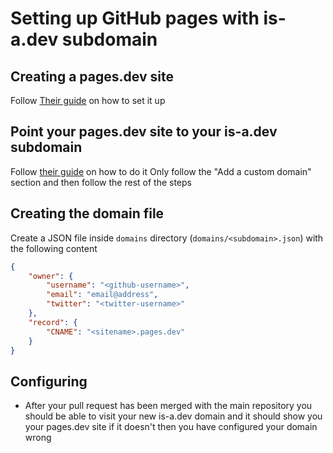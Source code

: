 # Setting up GitHub pages with is-a.dev subdomain

## Creating a pages.dev site
Follow [Their guide](https://developers.cloudflare.com/pages/get-started/guide/) on how to set it up
## Point your pages.dev site to your is-a.dev subdomain
Follow [their guide](https://developers.cloudflare.com/pages/platform/custom-domains/#add-a-custom-domain) on how to do it
Only follow the "Add a custom domain" section and then follow the rest of the steps
## Creating the domain file
Create a JSON file inside `domains` directory (`domains/<subdomain>.json`) with the following content
```json 
{
    "owner": {
        "username": "<github-username>",
        "email": "email@address",
        "twitter": "<twitter-username>"
    },
    "record": {
        "CNAME": "<sitename>.pages.dev"
    }
} 
```

## Configuring
- After your pull request has been merged with the main repository you should be able to visit your new is-a.dev domain and it should show you your pages.dev site
if it doesn't then you have configured your domain wrong



